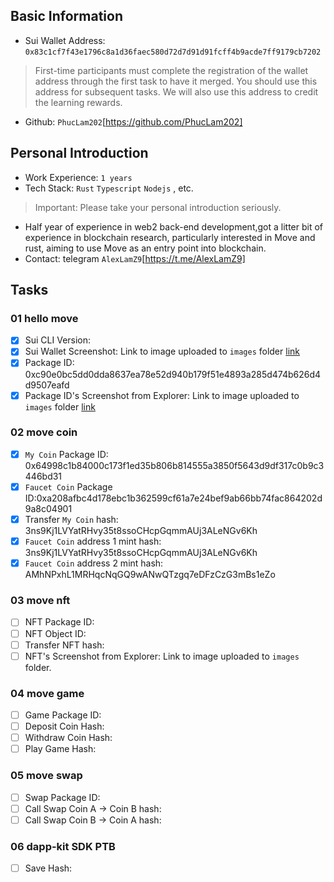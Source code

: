 ## Basic Information
- Sui Wallet Address: `0x83c1cf7f43e1796c8a1d36faec580d72d7d91d91fcff4b9acde7ff9179cb7202`
> First-time participants must complete the registration of the wallet address through the first task to have it merged. You should use this address for subsequent tasks. We will also use this address to credit the learning rewards.
- Github: `PhucLam202`[https://github.com/PhucLam202]

## Personal Introduction
- Work Experience: `1 years`
- Tech Stack: `Rust` `Typescript` `Nodejs` , etc.
> Important: Please take your personal introduction seriously.
- Half year of experience in web2 back-end development,got a litter bit of experience in blockchain research, particularly interested in Move and rust, aiming to use Move as an entry point into blockchain.
- Contact: telegram `AlexLamZ9`[https://t.me/AlexLamZ9]

## Tasks

### 01 hello move
- [x] Sui CLI Version: 
- [x] Sui Wallet Screenshot: Link to image uploaded to `images` folder [link](./images/task1_wallet_address.png)
- [x] Package ID: 0xc90e0bc5dd0dda8637ea78e52d940b179f51e4893a285d474b626d4d9507eafd
- [x] Package ID's Screenshot from Explorer: Link to image uploaded to `images` folder [link](./images/task1_packageId.png)

### 02 move coin
- [x] `My Coin` Package ID: 0x64998c1b84000c173f1ed35b806b814555a3850f5643d9df317c0b9c3446bd31
- [x] `Faucet Coin` Package ID:0xa208afbc4d178ebc1b362599cf61a7e24bef9ab66bb74fac864202d9a8c04901
- [x] Transfer `My Coin` hash: 3ns9Kj1LVYatRHvy35t8ssoCHcpGqmmAUj3ALeNGv6Kh
- [x] `Faucet Coin` address 1 mint hash: 3ns9Kj1LVYatRHvy35t8ssoCHcpGqmmAUj3ALeNGv6Kh
- [x] `Faucet Coin` address 2 mint hash: AMhNPxhL1MRHqcNqGQ9wANwQTzgq7eDFzCzG3mBs1eZo

### 03 move nft
- [ ] NFT Package ID:
- [ ] NFT Object ID:
- [ ] Transfer NFT hash:
- [ ] NFT's Screenshot from Explorer: Link to image uploaded to `images` folder.

### 04 move game
- [ ] Game Package ID:
- [ ] Deposit Coin Hash:
- [ ] Withdraw Coin Hash:
- [ ] Play Game Hash:

### 05 move swap
- [ ] Swap Package ID:
- [ ] Call Swap Coin A -> Coin B hash:
- [ ] Call Swap Coin B -> Coin A hash:

### 06 dapp-kit SDK PTB
- [ ] Save Hash:
